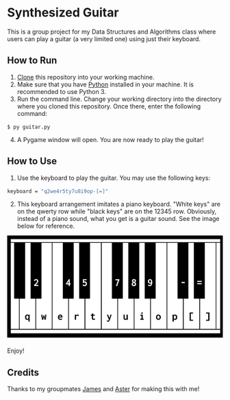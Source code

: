 # Synthesized Guitar

This is a group project for my Data Structures and Algorithms class where users can play a guitar (a very limited one) using just their keyboard.

## How to Run

1. [Clone](https://docs.github.com/en/repositories/creating-and-managing-repositories/cloning-a-repository) this repository into your working machine.
2. Make sure that you have [Python](https://www.python.org/downloads/) installed in your machine. It is recommended to use Python 3.
3. Run the command line. Change your working directory into the directory where you cloned this repository. Once there, enter the following command:

```console
$ py guitar.py
```
4. A Pygame window will open. You are now ready to play the guitar!

## How to Use

1. Use the keyboard to play the guitar. You may use the following keys:

```bash
keyboard = "q2we4r5ty7u8i9op-[=]"
```
2. This keyboard arrangement imitates a piano keyboard. "White keys" are on the qwerty row while "black keys" are on the 12345 row. Obviously, instead of a piano sound, what you get is a guitar sound. See the image below for reference. 

![Guitar Keyboard](guitarkeys.png)

Enjoy!

## Credits

Thanks to my groupmates [James](https://github.com/kintengg) and [Aster](https://github.com/astermangabat25) for making this with me!